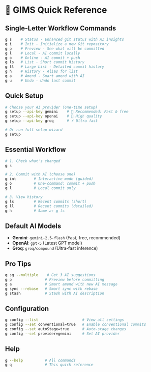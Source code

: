 # 🚀 GIMS Quick Reference

## Single-Letter Workflow Commands

```bash
g s    # Status - Enhanced git status with AI insights
g i    # Init - Initialize a new Git repository
g p    # Preview - See what will be committed
g l    # Local - AI commit locally
g o    # Online - AI commit + push
g ls   # List - Short commit history
g ll   # Large List - Detailed commit history  
g h    # History - Alias for list
g a    # Amend - Smart amend with AI
g u    # Undo - Undo last commit
```

## Quick Setup

```bash
# Choose your AI provider (one-time setup)
g setup --api-key gemini    # 🚀 Recommended: Fast & free
g setup --api-key openai    # 💎 High quality
g setup --api-key groq      # ⚡ Ultra fast

# Or run full setup wizard
g setup
```

## Essential Workflow

```bash
# 1. Check what's changed
g s

# 2. Commit with AI (choose one)
g int        # Interactive mode (guided)
g o          # One-command: commit + push
g l          # Local commit only

# 3. View history
g ls         # Recent commits (short)
g ll         # Recent commits (detailed)
g h          # Same as g ls
```

## Default AI Models

- **Gemini**: `gemini-2.5-flash` (Fast, free, recommended)
- **OpenAI**: `gpt-5` (Latest GPT model)
- **Groq**: `groq/compound` (Ultra-fast inference)

## Pro Tips

```bash
g sg --multiple    # Get 3 AI suggestions
g p               # Preview before committing
g a               # Smart amend with new AI message
g sync --rebase   # Smart sync with rebase
g stash           # Stash with AI description
```

## Configuration

```bash
g config --list                    # View all settings
g config --set conventional=true   # Enable conventional commits
g config --set autoStage=true      # Auto-stage changes
g config --set provider=gemini     # Set AI provider
```

## Help

```bash
g --help          # All commands
g q               # This quick reference
```